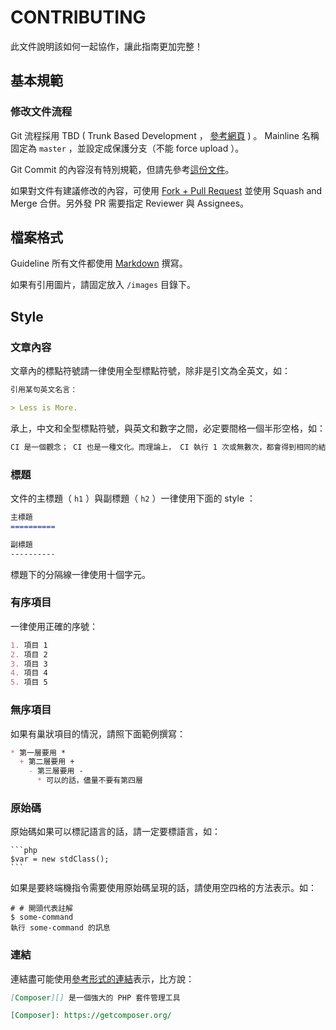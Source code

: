 CONTRIBUTING
==========

此文件說明該如何一起協作，讓此指南更加完整！

基本規範
----------

### 修改文件流程

Git 流程採用 TBD ( Trunk Based Development ， [參考網頁](http://paulhammant.com/2013/04/05/what-is-trunk-based-development/) ) 。 Mainline 名稱固定為 `master` ，並設定成保護分支（不能 force upload ）。

Git Commit 的內容沒有特別規範，但請先參考[這份文件](https://blog.louie.lu/2017/03/21/%E5%A6%82%E4%BD%95%E5%AF%AB%E4%B8%80%E5%80%8B-git-commit-message/)。

如果對文件有建議修改的內容，可使用 [Fork + Pull Request](https://git-scm.com/book/zh-tw/v2/GitHub-%E5%8F%83%E8%88%87%E4%B8%80%E5%80%8B%E5%B0%88%E6%A1%88) 並使用 Squash and Merge 合併。另外發 PR 需要指定 Reviewer 與 Assignees。

檔案格式
----------

Guideline 所有文件都使用 [Markdown][] 撰寫。

如果有引用圖片，請固定放入 `/images` 目錄下。

Style
----------

### 文章內容

文章內的標點符號請一律使用全型標點符號，除非是引文為全英文，如：

```markdown
引用某句英文名言：

> Less is More.
```

承上，中文和全型標點符號，與英文和數字之間，必定要間格一個半形空格，如：

```markdown
CI 是一個觀念； CI 也是一種文化。而理論上， CI 執行 1 次或無數次，都會得到相同的結果。
```

### 標題

文件的主標題（ `h1` ）與副標題（ `h2` ）一律使用下面的 style ：

```markdown
主標題
==========

副標題
----------
```

標題下的分隔線一律使用十個字元。

### 有序項目

一律使用正確的序號：

```markdown
1. 項目 1
2. 項目 2
3. 項目 3
4. 項目 4
5. 項目 5
```

### 無序項目

如果有巢狀項目的情況，請照下面範例撰寫：

```markdown
* 第一層要用 *
  + 第二層要用 +
    - 第三層要用 -
      * 可以的話，儘量不要有第四層
```

### 原始碼

原始碼如果可以標記語言的話，請一定要標語言，如：

    ```php
    $var = new stdClass();
    ```

如果是要終端機指令需要使用原始碼呈現的話，請使用空四格的方法表示。如：

    # # 開頭代表註解
    $ some-command
    執行 some-command 的訊息

### 連結

連結盡可能使用[參考形式的連結][]表示，比方說：

```markdown
[Composer][] 是一個強大的 PHP 套件管理工具

[Composer]: https://getcomposer.org/
```

[Markdown]: http://markdown.tw/
[參考形式的連結]: http://markdown.tw/#link
